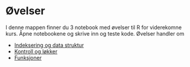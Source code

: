 # Øvelser
I denne mappen finner du 3 notebook med øvelser til R for viderekomne kurs. Åpne notebookene og skrive inn og teste kode. Øvelser handler om  

- [Indeksering og data struktur](exercises/exercise1-indeksering.ipynb)
- [Kontroll og løkker](exercises/exercise2-kontroll.ipynb)
- [Funksjoner](exercises/exercise3-funksjoner.ipynb)
